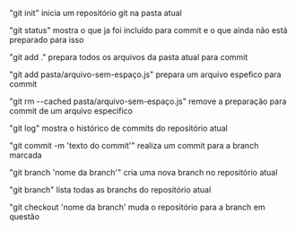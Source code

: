 "git init" 
inicia um repositório git na pasta atual

"git status" 
mostra o que ja foi incluído para commit e o que ainda não está preparado para isso

"git add ." 
prepara todos os arquivos da pasta atual para commit

"git add pasta/arquivo-sem-espaço.js" 
prepara um arquivo espefico para commit

"git rm --cached pasta/arquivo-sem-espaço.js" 
remove a preparação para commit de um arquivo especifico

"git log" 
mostra o histórico de commits do repositório atual

"git commit -m 'texto do commit'"
realiza um commit para a branch marcada

"git branch 'nome da branch'"
cria uma nova branch no repositório atual

"git branch"
lista todas as branchs do repositório atual

"git checkout 'nome da branch'
muda o repositório para a branch em questão


